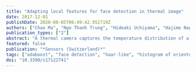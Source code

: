 ```yaml
---
title: "Adapting local features for face detection in thermal image"
date: 2017-12-01
publishDate: 2020-08-05T06:49:42.952719Z
authors: ["Chao Ma", "Ngo Thanh Trung", "Hideaki Uchiyama", "Hajime Nagahara", "Atsushi Shimada", "Rin Ichiro Taniguchi"]
publication_types: ["2"]
abstract: "A thermal camera captures the temperature distribution of a scene as a thermal image. In thermal images, facial appearances of different people under different lighting conditions are similar. This is because facial temperature distribution is generally constant and not affected by lighting condition. This similarity in face appearances is advantageous for face detection. To detect faces in thermal images, cascade classifiers with Haar-like features are generally used. However, there are few studies exploring the local features for face detection in thermal images. In this paper, we introduce two approaches relying on local features for face detection in thermal images. First, we create new feature types by extending Multi-Block LBP. We consider a margin around the reference and the generally constant distribution of facial temperature. In this way, we make the features more robust to image noise and more effective for face detection in thermal images. Second, we propose an AdaBoost-based training method to get cascade classifiers with multiple types of local features. These feature types have different advantages. In this way we enhance the description power of local features. We did a hold-out validation experiment and a field experiment. In the hold-out validation experiment, we captured a dataset from 20 participants, comprising 14 males and 6 females. For each participant, we captured 420 images with 10 variations in camera distance, 21 poses, and 2 appearances (participant with/without glasses). We compared the performance of cascade classifiers trained by different sets of the features. The experiment results showed that the proposed approaches effectively improve the performance of face detection in thermal images. In the field experiment, we compared the face detection performance in realistic scenes using thermal and RGB images, and gave discussion based on the results."
featured: false
publication: "*Sensors (Switzerland)*"
tags: ["adaboost", "face detection", "haar-like", "histogram of oriented gradient", "local binary pattern", "local ternary pattern", "mixed features", "thermal image"]
doi: "10.3390/s17122741"
---
```


